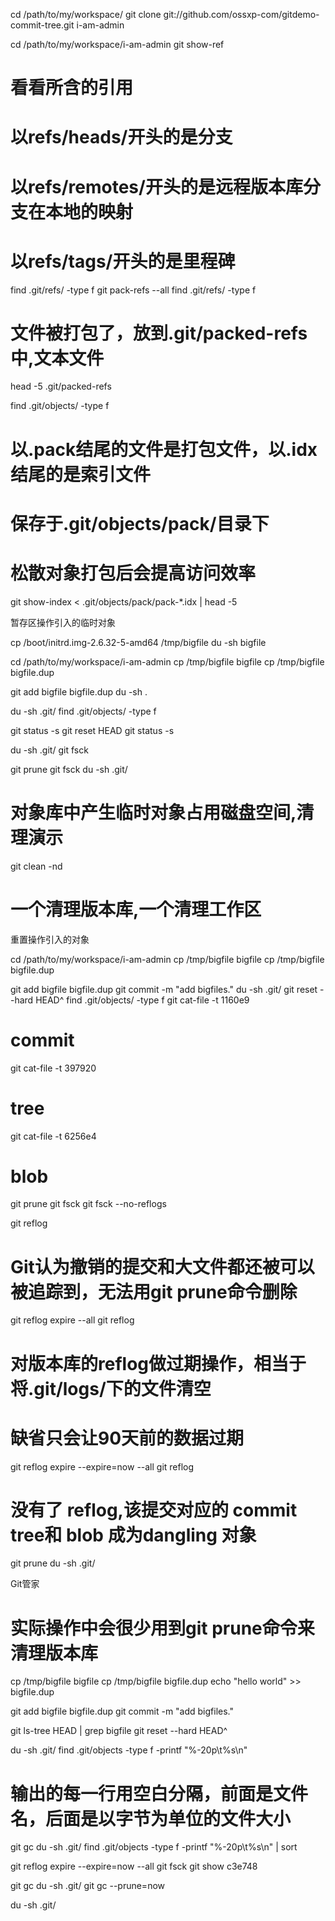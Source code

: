 

cd /path/to/my/workspace/
git clone git://github.com/ossxp-com/gitdemo-commit-tree.git i-am-admin

cd /path/to/my/workspace/i-am-admin
git show-ref
# 看看所含的引用

# 以refs/heads/开头的是分支
# 以refs/remotes/开头的是远程版本库分支在本地的映射
# 以refs/tags/开头的是里程碑

find .git/refs/ -type f
git pack-refs --all
find .git/refs/ -type f
# 文件被打包了，放到.git/packed-refs中,文本文件

head -5 .git/packed-refs

find .git/objects/ -type f
# 以.pack结尾的文件是打包文件，以.idx结尾的是索引文件
# 保存于.git/objects/pack/目录下
# 松散对象打包后会提高访问效率

git show-index < .git/objects/pack/pack-*.idx | head -5





暂存区操作引入的临时对象

cp /boot/initrd.img-2.6.32-5-amd64 /tmp/bigfile
du -sh bigfile

cd /path/to/my/workspace/i-am-admin
cp /tmp/bigfile bigfile
cp /tmp/bigfile bigfile.dup

git add bigfile bigfile.dup
du -sh .

du -sh .git/
find .git/objects/ -type f

git status -s
git reset HEAD
git status -s

du -sh .git/
git fsck

git prune
git fsck
du -sh .git/
# 对象库中产生临时对象占用磁盘空间,清理演示

git clean -nd
# 一个清理版本库,一个清理工作区





重置操作引入的对象

cd /path/to/my/workspace/i-am-admin
cp /tmp/bigfile bigfile
cp /tmp/bigfile bigfile.dup

git add bigfile bigfile.dup
git commit -m "add bigfiles."
du -sh .git/
git reset --hard HEAD^
find .git/objects/ -type f
git cat-file -t 1160e9
# commit
git cat-file -t 397920
# tree
git cat-file -t 6256e4
# blob

git prune
git fsck
git fsck --no-reflogs

git reflog
# Git认为撤销的提交和大文件都还被可以被追踪到，无法用git prune命令删除

git reflog expire --all
git reflog
# 对版本库的reflog做过期操作，相当于将.git/logs/下的文件清空
# 缺省只会让90天前的数据过期

git reflog expire --expire=now --all
git reflog
# 没有了 reflog,该提交对应的 commit tree和 blob 成为dangling 对象

git prune
du -sh .git/






 Git管家

 # 实际操作中会很少用到git prune命令来清理版本库
cp /tmp/bigfile bigfile
cp /tmp/bigfile bigfile.dup
echo "hello world" >> bigfile.dup

git add bigfile bigfile.dup
git commit -m "add bigfiles."

git ls-tree HEAD | grep bigfile
git reset --hard HEAD^

du -sh .git/
find .git/objects -type f -printf "%-20p\t%s\n"
# 输出的每一行用空白分隔，前面是文件名，后面是以字节为单位的文件大小

git gc
du -sh .git/
find .git/objects -type f -printf "%-20p\t%s\n" | sort

git reflog expire --expire=now --all
git fsck
git show c3e748

git gc
du -sh .git/
git gc --prune=now

du -sh .git/



